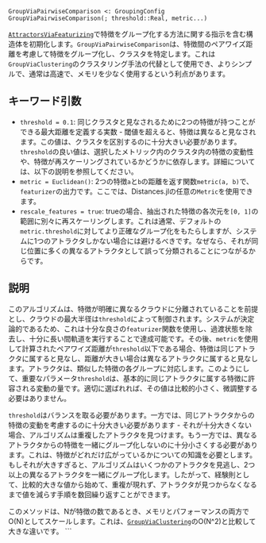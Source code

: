 ```
GroupViaPairwiseComparison <: GroupingConfig
GroupViaPairwiseComparison(; threshold::Real, metric...)
```

[`AttractorsViaFeaturizing`](@ref)で特徴をグループ化する方法に関する指示を含む構造体を初期化します。`GroupViaPairwiseComparison`は、特徴間のペアワイズ距離を考慮して特徴をグループ化し、クラスタを特定します。これは`GroupViaClustering`のクラスタリング手法の代替として使用でき、よりシンプルで、通常は高速で、メモリを少なく使用するという利点があります。

## キーワード引数

  * `threshold = 0.1`: 同じクラスタと見なされるために2つの特徴が持つことができる最大距離を定義する実数 - 閾値を超えると、特徴は異なると見なされます。この値は、クラスタを区別するのに十分大きい必要があります。`threshold`の良い値は、選択したメトリック内のクラスタ内の特徴の変動性や、特徴が再スケーリングされているかどうかに依存します。詳細については、以下の説明を参照してください。
  * `metric = Euclidean()`: 2つの特徴`a`と`b`の距離を返す関数`metric(a, b)`で、`featurizer`の出力です。ここでは、Distances.jlの任意の`Metric`を使用できます。
  * `rescale_features = true`: trueの場合、抽出された特徴の各次元を`[0, 1]`の範囲に別々に再スケーリングします。これは通常、デフォルトの`metric.threshold`に対してより正確なグループ化をもたらしますが、システムに1つのアトラクタしかない場合には避けるべきです。なぜなら、それが同じ位置に多くの異なるアトラクタとして誤って分類されることにつながるからです。

## 説明

このアルゴリズムは、特徴が明確に異なるクラウドに分離されていることを前提とし、クラウドの最大半径は`threshold`によって制御されます。システムが決定論的であるため、これは十分な良さの`featurizer`関数を使用し、過渡状態を除去し、十分に長い間軌道を実行することで達成可能です。その後、`metric`を使用して計算されたペアワイズ距離が`threshold`以下である場合、特徴は同じアトラクタに属すると見なし、距離が大きい場合は異なるアトラクタに属すると見なします。アトラクタは、類似した特徴の各グループに対応します。このようにして、重要なパラメータ`threshold`は、基本的に同じアトラクタに属する特徴に許容される変動の量です。適切に選ばれれば、その値は比較的小さく、微調整する必要はありません。

`threshold`はバランスを取る必要があります。一方では、同じアトラクタからの特徴の変動を考慮するのに十分大きい必要があります - それが十分大きくない場合、アルゴリズムは重複したアトラクタを見つけます。もう一方では、異なるアトラクタからの特徴を一緒にグループ化しないのに十分小さくする必要があります。これは、特徴がどれだけ広がっているかについての知識を必要とします。もしそれが大きすぎると、アルゴリズムはいくつかのアトラクタを見逃し、2つ以上の異なるアトラクタを一緒にグループ化します。したがって、経験則として、比較的大きな値から始めて、重複が現れず、アトラクタが見つからなくなるまで値を減らす手順を数回繰り返すことができます。

このメソッドは、Nが特徴の数であるとき、メモリとパフォーマンスの両方でO(N)としてスケールします。これは、[`GroupViaClustering`](@ref)のO(N^2)と比較して大きな違いです。 ```
